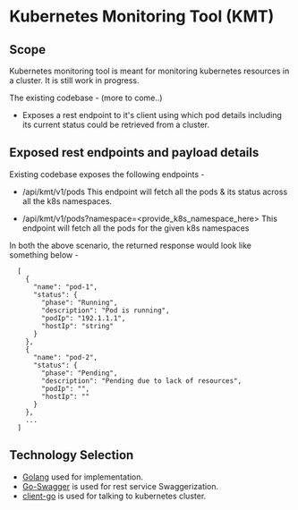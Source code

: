 # Kubernetes Monitoring Tool (KMT)
## Scope
Kubernetes monitoring tool is meant for monitoring kubernetes resources in a cluster. It is still work in progress.

The existing codebase - (more to come..)
* Exposes a rest endpoint to it's client using which pod details including its current status could be retrieved from
  a cluster.

## Exposed rest endpoints and payload details
Existing codebase exposes the following endpoints -
* /api/kmt/v1/pods
  This endpoint will fetch all the pods & its status across all the k8s namespaces. 
  
* /api/kmt/v1/pods?namespace=<provide_k8s_namespace_here>
  This endpoint will fetch all the pods for the given k8s namespaces
  
In both the above scenario, the returned response would look like something below -
    
  ```
    [
      {
        "name": "pod-1",
        "status": {
          "phase": "Running",
          "description": "Pod is running",
          "podIp": "192.1.1.1",
          "hostIp": "string"
        }
      },
      {
        "name": "pod-2",
        "status": {
          "phase": "Pending",
          "description": "Pending due to lack of resources",
          "podIp": "",
          "hostIp": ""
        }
      },
      ...
    ]
  ```
  
## Technology Selection
* [Golang](https://golang.org/) used for implementation.
* [Go-Swagger](https://github.com/go-swagger/go-swagger) is used for rest service Swaggerization.
* [client-go](https://github.com/kubernetes/client-go) is used for talking to kubernetes cluster.